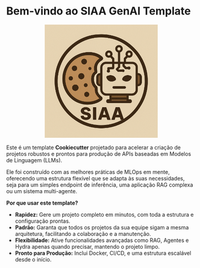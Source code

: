 # Bem-vindo ao SIAA GenAI Template


<div align="center">
<img src="assets/logo.png" width="300">
</div>

Este é um template **Cookiecutter** projetado para acelerar a criação de projetos robustos e prontos para produção de APIs baseadas em Modelos de Linguagem (LLMs).

Ele foi construído com as melhores práticas de MLOps em mente, oferecendo uma estrutura flexível que se adapta às suas necessidades, seja para um simples endpoint de inferência, uma aplicação RAG complexa ou um sistema multi-agente.

**Por que usar este template?**

- **Rapidez:** Gere um projeto completo em minutos, com toda a estrutura e configuração prontas.
- **Padrão:** Garanta que todos os projetos da sua equipe sigam a mesma arquitetura, facilitando a colaboração e a manutenção.
- **Flexibilidade:** Ative funcionalidades avançadas como RAG, Agentes e Hydra apenas quando precisar, mantendo o projeto limpo.
- **Pronto para Produção:** Inclui Docker, CI/CD, e uma estrutura escalável desde o início.
